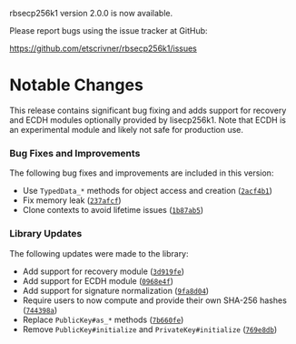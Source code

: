rbsecp256k1 version 2.0.0 is now available.

Please report bugs using the issue tracker at GitHub:

https://github.com/etscrivner/rbsecp256k1/issues

Notable Changes
===============

This release contains significant bug fixing and adds support for recovery and
ECDH modules optionally provided by lisecp256k1. Note that ECDH is an
experimental module and likely not safe for production use.

### Bug Fixes and Improvements

The following bug fixes and improvements are included in this version:

* Use `TypedData_*` methods for object access and creation ([`2acf4b1`](https://github.com/etscrivner/rbsecp256k1/commit/2acf4b1b932c9ad5b5907aff590d3a797872a94b))
* Fix memory leak ([`237afcf`](https://github.com/etscrivner/rbsecp256k1/commit/237afcfa231143af86e9237ada4d4a580d2d7126))
* Clone contexts to avoid lifetime issues ([`1b87ab5`](https://github.com/etscrivner/rbsecp256k1/commit/1b87ab503f65a06e165590dfc7b2102f5d60cef3))

### Library Updates

The following updates were made to the library:

* Add support for recovery module ([`3d919fe`](https://github.com/etscrivner/rbsecp256k1/commit/3d919fe4add7a4613be3013ede7db3e1514af029))
* Add support for ECDH module ([`0968e4f`](https://github.com/etscrivner/rbsecp256k1/commit/0968e4f711ffcc8c5da2c6e184eb73d6c974800b))
* Add support for signature normalization ([`9fa8d04`](https://github.com/etscrivner/rbsecp256k1/commit/9fa8d041e34779a34c9331c9140ae541aea72035))
* Require users to now compute and provide their own SHA-256 hashes ([`744398a`](https://github.com/etscrivner/rbsecp256k1/commit/744398aa0ac96c5c76862367cf041d3361d968d2))
* Replace `PublicKey#as_*` methods ([`7b660fe`](https://github.com/etscrivner/rbsecp256k1/commit/7b660fe118163a8e22c58d70021e7f519d7b5edc))
* Remove `PublicKey#initialize` and `PrivateKey#initialize` ([`769e8db`](https://github.com/etscrivner/rbsecp256k1/commit/769e8db949df2967025dd121a32ce35b3655ba96))
